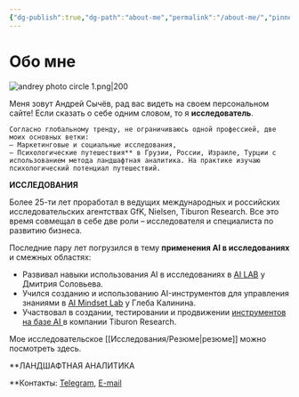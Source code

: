 ```yaml
---
{"dg-publish":true,"dg-path":"about-me","permalink":"/about-me/","pinned":true,"tags":["gardenEntry"]}
---
```


# Обо мне

![andrey photo circle 1.png|200](/img/user/Images/andrey%20photo%20circle%201.png)

Меня зовут Андрей Сычёв, рад вас видеть на своем персональном сайте!
Если сказать о себе одним словом, то я **исследователь**.

~~~~ 
Согласно глобальному тренду, не ограничиваюсь одной профессией, две моих основных ветки:  
— Маркетинговые и социальные исследования, 
— Психологические путешествия** в Грузии, России, Израиле, Турции с использованием метода ландшафтная аналитика. На практике изучаю психологический потенциал путешествий.
~~~~ 

**ИССЛЕДОВАНИЯ**

Более 25-ти лет проработал в ведущих международных и российских исследовательских агентствах GfK, Nielsen, Tiburon Research. Все это время совмещал в себе две роли – исследователя и специалиста по развитию бизнеса.

Последние  пару лет погрузился в тему **применения AI в исследованиях** и смежных областях:  
- Развивал навыки использования AI в исследованиях в  [AI LAB](****https://ai-lab.tech/****) у Дмитрия Соловьева. 
- Учился созданию и использованию AI-инструментов для управления знаниями в  [AI Mindset Lab](https://aimindset.org/)  у Глеба Калинина.
- Участвовал в создании, тестировании и продвижении [инструментов на базе AI ](https://blog.fastuna.ru/insightchat) в компании Tiburon Research. 

Мое исследовательское [[Исследования/Резюме\|резюме]] можно посмотреть здесь.

**ЛАНДШАФТНАЯ АНАЛИТИКА


**Контакты: [Telegram](https://t.me/andreyscyhev), [E-mail ](mailto:sychevonline@gmail.com)

